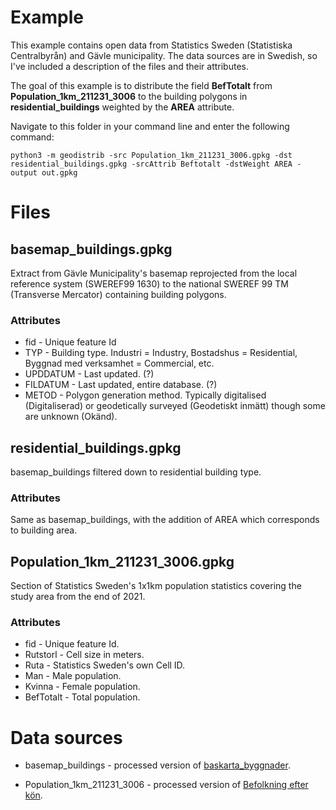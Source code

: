 # Example
This example contains open data from Statistics Sweden (Statistiska Centralbyrån) and Gävle municipality. The data sources are in Swedish, so I've included a description of the files and their attributes.

The goal of this example is to distribute the field **BefTotalt** from **Population_1km_211231_3006** to the building polygons in **residential_buildings** weighted by the **AREA** attribute.

Navigate to this folder in your command line and enter the following command:

`python3 -m geodistrib -src Population_1km_211231_3006.gpkg -dst residential_buildings.gpkg -srcAttrib Beftotalt -dstWeight AREA -output out.gpkg`

# Files

## **basemap_buildings.gpkg**
Extract from Gävle Municipality's basemap reprojected from the local reference system (SWEREF99 1630) to the national SWEREF 99 TM (Transverse Mercator) containing building polygons.

### Attributes
* fid - Unique feature Id
* TYP - Building type. Industri = Industry, Bostadshus = Residential, Byggnad med verksamhet = Commercial, etc.
* UPDDATUM - Last updated. (?)
* FILDATUM - Last updated, entire database. (?)
* METOD - Polygon generation method. Typically digitalised (Digitaliserad) or geodetically surveyed (Geodetiskt inmätt) though some are unknown (Okänd).

## **residential_buildings.gpkg**
basemap_buildings filtered down to residential building type.

### Attributes
Same as basemap_buildings, with the addition of AREA which corresponds to building area.

## **Population_1km_211231_3006.gpkg**
Section of Statistics Sweden's 1x1km population statistics covering the study area from the end of 2021.

### Attributes
* fid - Unique feature Id.
* Rutstorl - Cell size in meters.
* Ruta - Statistics Sweden's own Cell ID.
* Man - Male population.
* Kvinna - Female population.
* BefTotalt - Total population.

# Data sources
* basemap_buildings - processed version of [baskarta_byggnader](https://www.gavle.se/kommunens-service/kommun-och-politik/statistik-fakta-och-oppna-data/oppna-data/datakatalog/data/#esc_entry=20&esc_context=1).

* Population_1km_211231_3006 - processed version of [Befolkning efter kön](https://www.scb.se/vara-tjanster/oppna-data/oppna-geodata/statistik-pa-rutor/).